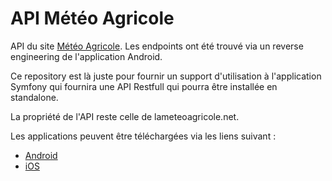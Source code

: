 # API Météo Agricole

API du site [Météo Agricole](https://www.lameteoagricole.net/). Les endpoints ont été trouvé via un reverse engineering
de l'application Android.

Ce repository est là juste pour fournir un support d'utilisation à l'application Symfony qui fournira une API Restfull
qui pourra être installée en standalone.

La propriété de l'API reste celle de lameteoagricole.net.

Les applications peuvent être téléchargées via les liens suivant :
- [Android](https://play.google.com/store/apps/details?id=fr.lameteoagricole.meteoagricoleapp)
- [iOS](https://apps.apple.com/fr/app/la-météo-agricole/id993697591)
